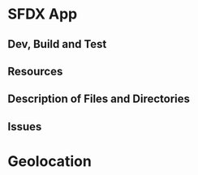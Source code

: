 # SFDX  App

## Dev, Build and Test


## Resources


## Description of Files and Directories


## Issues


# Geolocation

